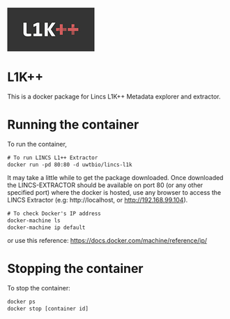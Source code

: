 
![L1K++ Logo](L1k++small.jpg)


# L1K++
This is a docker package for Lincs L1K++ Metadata explorer and extractor. 

# Running the container
To run the container, 

```
# To run LINCS L1++ Extractor
docker run -pd 80:80 -d uwtbio/lincs-l1k
```

It may take a little while to get the package downloaded. Once downloaded the LINCS-EXTRACTOR should be available on port 80 (or any other specified port) where the docker is hosted, use any browser to access the LINCS Extractor (e.g: http://localhost, or http://192.168.99.104).  


```
# To check Docker's IP address
docker-machine ls
docker-machine ip default
```
or use this reference: https://docs.docker.com/machine/reference/ip/

# Stopping the container
To stop the container:
```
docker ps
docker stop [container id]
```
